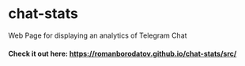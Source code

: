 # chat-stats
Web Page for displaying an analytics of Telegram Chat
#### Check it out here: https://romanborodatov.github.io/chat-stats/src/
